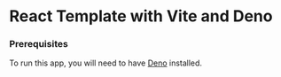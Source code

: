 # React Template with Vite and Deno

### Prerequisites

To run this app, you will need to have [Deno](https://docs.deno.com/runtime/)
installed.